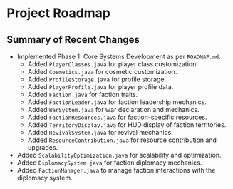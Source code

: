 
# Project Roadmap

## Summary of Recent Changes
- Implemented Phase 1: Core Systems Development as per `ROADMAP.md`.
  - Added `PlayerClasses.java` for player class customization.
  - Added `Cosmetics.java` for cosmetic customization.
  - Added `ProfileStorage.java` for profile storage.
  - Added `PlayerProfile.java` for player profile data.
  - Added `Faction.java` for faction traits.
  - Added `FactionLeader.java` for faction leadership mechanics.
  - Added `WarSystem.java` for war declaration and mechanics.
  - Added `FactionResources.java` for faction-specific resources.
  - Added `TerritoryDisplay.java` for HUD display of faction territories.
  - Added `RevivalSystem.java` for revival mechanics.
  - Added `ResourceContribution.java` for resource contribution and upgrades.
- Added `ScalabilityOptimization.java` for scalability and optimization.
- Added `DiplomacySystem.java` for faction diplomacy mechanics.
- Added `FactionManager.java` to manage faction interactions with the diplomacy system.
